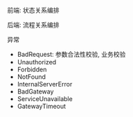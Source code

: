 前端: 状态关系编排

后端: 流程关系编排

异常
- BadRequest: 参数合法性校验, 业务校验
- Unauthorized
- Forbidden
- NotFound
- InternalServerError
- BadGateway
- ServiceUnavailable
- GatewayTimeout